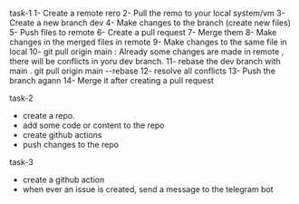 task-1
1- Create a remote rero
2- Pull the remo to your local system/vm
3- Create a new branch dev
4- Make changes to the branch (create new files)
5- Push files to remote 
6- Create a pull request 
7- Merge them
8- Make changes in the merged files in remote 
9- Make changes to the same file in local
10- git pull origin main : Already some changes are made in remote , there will be conflicts in yoru dev branch.
11- rebase the dev branch with main . git pull origin main --rebase
12- resolve all conflicts
13- Push the branch agann
14- Merge it after creating a pull request 


task-2

- create a repo.
- add some code or content to the repo
- create github actions
- push changes to the repo

task-3

  - create a github action
  - when ever an issue is created, send a message to the telegram bot
